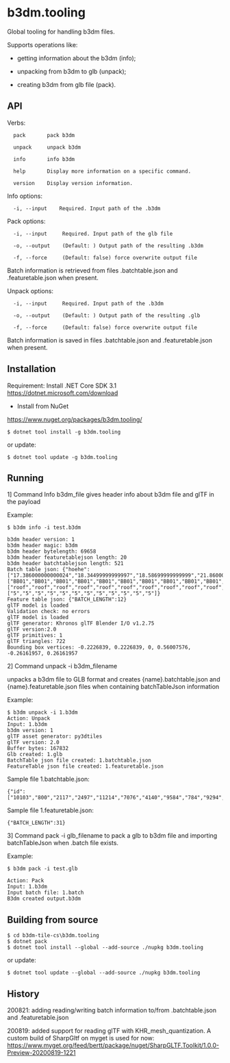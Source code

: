 # b3dm.tooling

Global tooling for handling b3dm files. 

Supports operations like:

- getting information about the b3dm (info);

- unpacking from b3dm to glb (unpack);

- creating b3dm from glb file (pack).

## API

Verbs:

```
  pack       pack b3dm

  unpack     unpack b3dm

  info       info b3dm

  help       Display more information on a specific command.

  version    Display version information.
```

Info options:

```
  -i, --input    Required. Input path of the .b3dm
```

Pack options:

```
  -i, --input     Required. Input path of the glb file

  -o, --output    (Default: ) Output path of the resulting .b3dm

  -f, --force     (Default: false) force overwrite output file
```

Batch information is retrieved from files .batchtable.json and .featuretable.json when present.


Unpack options:

```
  -i, --input     Required. Input path of the .b3dm

  -o, --output    (Default: ) Output path of the resulting .glb

  -f, --force     (Default: false) force overwrite output file
```

Batch information is saved in files .batchtable.json and .featuretable.json when present.

## Installation

Requirement: Install .NET Core SDK 3.1 https://dotnet.microsoft.com/download

- Install from NuGet

https://www.nuget.org/packages/b3dm.tooling/

```
$ dotnet tool install -g b3dm.tooling
```

or update:

```
$ dotnet tool update -g b3dm.tooling

```

## Running

1] Command Info b3dm_file gives header info about b3dm file and glTF in the payload

Example:

```
$ b3dm info -i test.b3dm

b3dm header version: 1
b3dm header magic: b3dm
b3dm header bytelength: 69658
b3dm header featuretablejson length: 20
b3dm header batchtablejson length: 521
Batch table json: {"hoehe":["17.386000000000024","18.34499999999997","18.58699999999999","21.860000000000014","10.168000000000006","20.584000000000003","19.70599999999996","19.817000000000007","20.000999999999976","16.577999999999975","17.865999999999985","17.745000000000005"],"citygml_class":["BB01","BB01","BB01","BB01","BB01","BB01","BB01","BB01","BB01","BB01","BB01","BB01"],"surfaceType":["roof","roof","roof","roof","roof","roof","roof","roof","roof","roof","roof","roof"],"Region":["5","5","5","5","5","5","5","5","5","5","5","5"]}
Feature table json: {"BATCH_LENGTH":12}
glTF model is loaded
Validation check: no errors
glTF model is loaded
glTF generator: Khronos glTF Blender I/O v1.2.75
glTF version:2.0
glTF primitives: 1
glTF triangles: 722
Bounding box vertices: -0.2226839, 0.2226839, 0, 0.56007576, -0.26161957, 0.26161957
```

2] Command unpack -i b3dm_filename 

unpacks a b3dm file to GLB format and creates {name}.batchtable.json and {name}.featuretable.json files when containing 
batchTableJson information

Example:

```
$ b3dm unpack -i 1.b3dm
Action: Unpack
Input: 1.b3dm
b3dm version: 1
glTF asset generator: py3dtiles
glTF version: 2.0
Buffer bytes: 167832
Glb created: 1.glb
BatchTable json file created: 1.batchtable.json
FeatureTable json file created: 1.featuretable.json
```

Sample file 1.batchtable.json:

```
{"id":["10103","800","2117","2497","11214","7076","4140","9584","784","9294","9295","7075","7078","20240","2116","7077","13523","6131","11300","13466","12805","7074","4411","7079","6443","2786","7073","7072","1200","11281","2115"]}
```

Sample file 1.featuretable.json:

```
{"BATCH_LENGTH":31}
```

3] Command pack -i glb_filename to pack a glb to b3dm file and importing batchTableJson when .batch file exists.

Example:

```
$ b3dm pack -i test.glb

Action: Pack
Input: 1.b3dm
Input batch file: 1.batch
B3dm created output.b3dm
```

## Building from source

```
$ cd b3dm-tile-cs\b3dm.tooling
$ dotnet pack
$ dotnet tool install --global --add-source ./nupkg b3dm.tooling
```

or update:

```
$ dotnet tool update --global --add-source ./nupkg b3dm.tooling
```

## History

200821: adding reading/writing batch information to/from .batchtable.json and .featuretable.json

200819: added support for reading glTF with KHR_mesh_quantization. 
A custom build of SharpGltf on myget is used for now: https://www.myget.org/feed/bertt/package/nuget/SharpGLTF.Toolkit/1.0.0-Preview-20200819-1221




